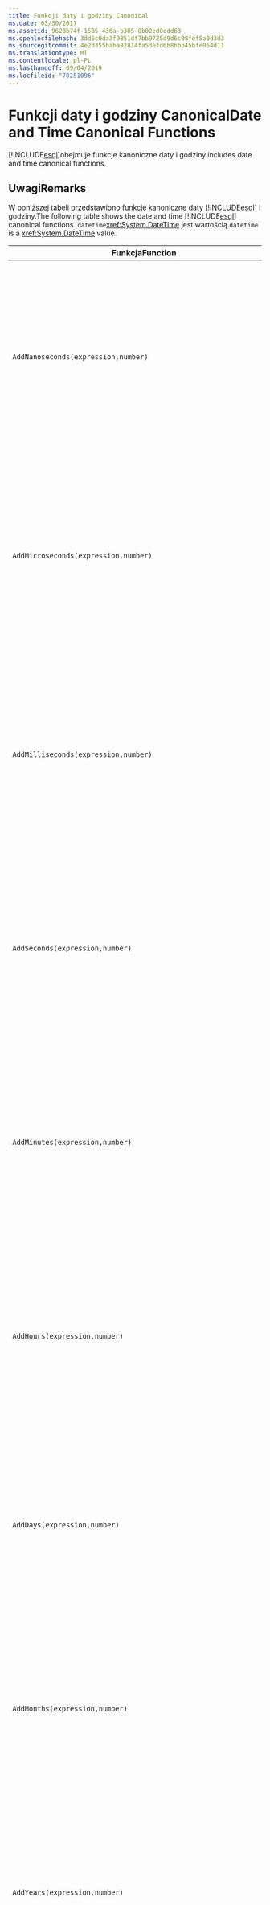 ```yaml
---
title: Funkcji daty i godziny Canonical
ms.date: 03/30/2017
ms.assetid: 9628b74f-1585-436a-b385-8b02ed0cdd63
ms.openlocfilehash: 3dd6c0da3f9851df7bb9725d9d6c08fef5a0d3d3
ms.sourcegitcommit: 4e2d355baba82814fa53efd6b8bbb45bfe054d11
ms.translationtype: MT
ms.contentlocale: pl-PL
ms.lasthandoff: 09/04/2019
ms.locfileid: "70251096"
---
```

# <a name="date-and-time-canonical-functions"></a><span data-ttu-id="53960-102">Funkcji daty i godziny Canonical</span><span class="sxs-lookup"><span data-stu-id="53960-102">Date and Time Canonical Functions</span></span>
[!INCLUDE[esql](../../../../../../includes/esql-md.md)]<span data-ttu-id="53960-103">obejmuje funkcje kanoniczne daty i godziny.</span><span class="sxs-lookup"><span data-stu-id="53960-103">includes date and time canonical functions.</span></span>  
  
## <a name="remarks"></a><span data-ttu-id="53960-104">Uwagi</span><span class="sxs-lookup"><span data-stu-id="53960-104">Remarks</span></span>  
 <span data-ttu-id="53960-105">W poniższej tabeli przedstawiono funkcje kanoniczne daty [!INCLUDE[esql](../../../../../../includes/esql-md.md)] i godziny.</span><span class="sxs-lookup"><span data-stu-id="53960-105">The following table shows the date and time [!INCLUDE[esql](../../../../../../includes/esql-md.md)] canonical functions.</span></span> <span data-ttu-id="53960-106">`datetime`<xref:System.DateTime> jest wartością.</span><span class="sxs-lookup"><span data-stu-id="53960-106">`datetime` is a <xref:System.DateTime> value.</span></span>  
  
|<span data-ttu-id="53960-107">Funkcja</span><span class="sxs-lookup"><span data-stu-id="53960-107">Function</span></span>|<span data-ttu-id="53960-108">Opis</span><span class="sxs-lookup"><span data-stu-id="53960-108">Description</span></span>|  
|--------------|-----------------|  
|`AddNanoseconds(expression,number)`|<span data-ttu-id="53960-109">Dodaje określoną `number` liczbę nanosekund `expression`do.</span><span class="sxs-lookup"><span data-stu-id="53960-109">Adds the specified `number` of nanoseconds to the `expression`.</span></span><br /><br /> <span data-ttu-id="53960-110">**Argumenty**</span><span class="sxs-lookup"><span data-stu-id="53960-110">**Arguments**</span></span><br /><br /> <span data-ttu-id="53960-111">`expression`: `DateTime`, `DateTimeOffset`, lub `Time`.</span><span class="sxs-lookup"><span data-stu-id="53960-111">`expression`: `DateTime`, `DateTimeOffset`, or `Time`.</span></span><br /><br /> <span data-ttu-id="53960-112">`number`: `Int32`.</span><span class="sxs-lookup"><span data-stu-id="53960-112">`number`: `Int32`.</span></span><br /><br /> <span data-ttu-id="53960-113">**Wartość zwracana**</span><span class="sxs-lookup"><span data-stu-id="53960-113">**Return Value**</span></span><br /><br /> <span data-ttu-id="53960-114">Typ `expression`.</span><span class="sxs-lookup"><span data-stu-id="53960-114">The type of `expression`.</span></span>|  
|`AddMicroseconds(expression,number)`|<span data-ttu-id="53960-115">Dodaje określone `number` mikrosekundy `expression`do.</span><span class="sxs-lookup"><span data-stu-id="53960-115">Adds the specified `number` of microseconds to the `expression`.</span></span><br /><br /> <span data-ttu-id="53960-116">**Argumenty**</span><span class="sxs-lookup"><span data-stu-id="53960-116">**Arguments**</span></span><br /><br /> <span data-ttu-id="53960-117">`expression`: `DateTime`, `DateTimeOffset`, lub `Time`.</span><span class="sxs-lookup"><span data-stu-id="53960-117">`expression`: `DateTime`, `DateTimeOffset`, or `Time`.</span></span><br /><br /> <span data-ttu-id="53960-118">`number`: `Int32`.</span><span class="sxs-lookup"><span data-stu-id="53960-118">`number`: `Int32`.</span></span><br /><br /> <span data-ttu-id="53960-119">**Wartość zwracana**</span><span class="sxs-lookup"><span data-stu-id="53960-119">**Return Value**</span></span><br /><br /> <span data-ttu-id="53960-120">Typ `expression`.</span><span class="sxs-lookup"><span data-stu-id="53960-120">The type of `expression`.</span></span>|  
|`AddMilliseconds(expression,number)`|<span data-ttu-id="53960-121">Dodaje określoną `number` liczbę milisekund `expression`do.</span><span class="sxs-lookup"><span data-stu-id="53960-121">Adds the specified `number` of milliseconds to the `expression`.</span></span><br /><br /> <span data-ttu-id="53960-122">**Argumenty**</span><span class="sxs-lookup"><span data-stu-id="53960-122">**Arguments**</span></span><br /><br /> <span data-ttu-id="53960-123">`expression`: `DateTime`, `DateTimeOffset`, lub `Time`.</span><span class="sxs-lookup"><span data-stu-id="53960-123">`expression`: `DateTime`, `DateTimeOffset`, or `Time`.</span></span><br /><br /> <span data-ttu-id="53960-124">`number`: `Int32`.</span><span class="sxs-lookup"><span data-stu-id="53960-124">`number`: `Int32`.</span></span><br /><br /> <span data-ttu-id="53960-125">**Wartość zwracana**</span><span class="sxs-lookup"><span data-stu-id="53960-125">**Return Value**</span></span><br /><br /> <span data-ttu-id="53960-126">Typ `expression`.</span><span class="sxs-lookup"><span data-stu-id="53960-126">The type of `expression`.</span></span>|  
|`AddSeconds(expression,number)`|<span data-ttu-id="53960-127">Dodaje określoną `number` liczbę sekund `expression`do.</span><span class="sxs-lookup"><span data-stu-id="53960-127">Adds the specified `number` of seconds to the `expression`.</span></span><br /><br /> <span data-ttu-id="53960-128">**Argumenty**</span><span class="sxs-lookup"><span data-stu-id="53960-128">**Arguments**</span></span><br /><br /> <span data-ttu-id="53960-129">`expression`: `DateTime`, `DateTimeOffset`, lub `Time`.</span><span class="sxs-lookup"><span data-stu-id="53960-129">`expression`: `DateTime`, `DateTimeOffset`, or `Time`.</span></span><br /><br /> <span data-ttu-id="53960-130">`number`: `Int32`.</span><span class="sxs-lookup"><span data-stu-id="53960-130">`number`: `Int32`.</span></span><br /><br /> <span data-ttu-id="53960-131">**Wartość zwracana**</span><span class="sxs-lookup"><span data-stu-id="53960-131">**Return Value**</span></span><br /><br /> <span data-ttu-id="53960-132">Typ `expression`.</span><span class="sxs-lookup"><span data-stu-id="53960-132">The type of `expression`.</span></span>|  
|`AddMinutes(expression,number)`|<span data-ttu-id="53960-133">Dodaje określoną `number` liczbę minut `expression`do.</span><span class="sxs-lookup"><span data-stu-id="53960-133">Adds the specified `number` of minutes to the `expression`.</span></span><br /><br /> <span data-ttu-id="53960-134">**Argumenty**</span><span class="sxs-lookup"><span data-stu-id="53960-134">**Arguments**</span></span><br /><br /> <span data-ttu-id="53960-135">`expression`: `DateTime`, `DateTimeOffset`, lub `Time`.</span><span class="sxs-lookup"><span data-stu-id="53960-135">`expression`: `DateTime`, `DateTimeOffset`, or `Time`.</span></span><br /><br /> <span data-ttu-id="53960-136">`number`: `Int32`.</span><span class="sxs-lookup"><span data-stu-id="53960-136">`number`: `Int32`.</span></span><br /><br /> <span data-ttu-id="53960-137">**Wartość zwracana**</span><span class="sxs-lookup"><span data-stu-id="53960-137">**Return Value**</span></span><br /><br /> <span data-ttu-id="53960-138">Typ `expression`.</span><span class="sxs-lookup"><span data-stu-id="53960-138">The type of `expression`.</span></span>|  
|`AddHours(expression,number)`|<span data-ttu-id="53960-139">Dodaje określoną `number` liczbę godzin `expression`do.</span><span class="sxs-lookup"><span data-stu-id="53960-139">Adds the specified `number` of hours to the `expression`.</span></span><br /><br /> <span data-ttu-id="53960-140">**Argumenty**</span><span class="sxs-lookup"><span data-stu-id="53960-140">**Arguments**</span></span><br /><br /> <span data-ttu-id="53960-141">`expression`: `DateTime`, `DateTimeOffset`, lub `Time`.</span><span class="sxs-lookup"><span data-stu-id="53960-141">`expression`: `DateTime`, `DateTimeOffset`, or `Time`.</span></span><br /><br /> <span data-ttu-id="53960-142">`number`: `Int32`.</span><span class="sxs-lookup"><span data-stu-id="53960-142">`number`: `Int32`.</span></span><br /><br /> <span data-ttu-id="53960-143">**Wartość zwracana**</span><span class="sxs-lookup"><span data-stu-id="53960-143">**Return Value**</span></span><br /><br /> <span data-ttu-id="53960-144">Typ `expression`.</span><span class="sxs-lookup"><span data-stu-id="53960-144">The type of `expression`.</span></span>|  
|`AddDays(expression,number)`|<span data-ttu-id="53960-145">Dodaje określoną `number` liczbę dni `expression`do.</span><span class="sxs-lookup"><span data-stu-id="53960-145">Adds the specified `number` of days to the `expression`.</span></span><br /><br /> <span data-ttu-id="53960-146">**Argumenty**</span><span class="sxs-lookup"><span data-stu-id="53960-146">**Arguments**</span></span><br /><br /> <span data-ttu-id="53960-147">`expression`: `DateTime` lub `DateTimeOffset`.</span><span class="sxs-lookup"><span data-stu-id="53960-147">`expression`: `DateTime` or `DateTimeOffset`.</span></span><br /><br /> <span data-ttu-id="53960-148">`number`: `Int32`.</span><span class="sxs-lookup"><span data-stu-id="53960-148">`number`: `Int32`.</span></span><br /><br /> <span data-ttu-id="53960-149">**Wartość zwracana**</span><span class="sxs-lookup"><span data-stu-id="53960-149">**Return Value**</span></span><br /><br /> <span data-ttu-id="53960-150">Typ `expression`.</span><span class="sxs-lookup"><span data-stu-id="53960-150">The type of `expression`.</span></span>|  
|`AddMonths(expression,number)`|<span data-ttu-id="53960-151">Dodaje określoną `number` liczbę miesięcy `expression`do.</span><span class="sxs-lookup"><span data-stu-id="53960-151">Adds the specified `number` of months to the `expression`.</span></span><br /><br /> <span data-ttu-id="53960-152">**Argumenty**</span><span class="sxs-lookup"><span data-stu-id="53960-152">**Arguments**</span></span><br /><br /> <span data-ttu-id="53960-153">`expression`: `DateTime` lub `DateTimeOffset`.</span><span class="sxs-lookup"><span data-stu-id="53960-153">`expression`: `DateTime` or `DateTimeOffset`.</span></span><br /><br /> <span data-ttu-id="53960-154">`number`: `Int32`.</span><span class="sxs-lookup"><span data-stu-id="53960-154">`number`: `Int32`.</span></span><br /><br /> <span data-ttu-id="53960-155">**Wartość zwracana**</span><span class="sxs-lookup"><span data-stu-id="53960-155">**Return Value**</span></span><br /><br /> <span data-ttu-id="53960-156">Typ `expression`.</span><span class="sxs-lookup"><span data-stu-id="53960-156">The type of `expression`.</span></span>|  
|`AddYears(expression,number)`|<span data-ttu-id="53960-157">Dodaje określone `number` lata `expression`do.</span><span class="sxs-lookup"><span data-stu-id="53960-157">Adds the specified `number` of years to the `expression`.</span></span><br /><br /> <span data-ttu-id="53960-158">**Argumenty**</span><span class="sxs-lookup"><span data-stu-id="53960-158">**Arguments**</span></span><br /><br /> <span data-ttu-id="53960-159">`expression`: `DateTime` lub `DateTimeOffset`.</span><span class="sxs-lookup"><span data-stu-id="53960-159">`expression`: `DateTime` or `DateTimeOffset`.</span></span><br /><br /> <span data-ttu-id="53960-160">`number`: `Int32`.</span><span class="sxs-lookup"><span data-stu-id="53960-160">`number`: `Int32`.</span></span><br /><br /> <span data-ttu-id="53960-161">**Wartość zwracana**</span><span class="sxs-lookup"><span data-stu-id="53960-161">**Return Value**</span></span><br /><br /> <span data-ttu-id="53960-162">Typ `expression`.</span><span class="sxs-lookup"><span data-stu-id="53960-162">The type of `expression`.</span></span>|  
|`CreateDateTime(year,month,day,hour,minute,second)`|<span data-ttu-id="53960-163">Zwraca nową `DateTime` wartość jako bieżącą datę i godzinę serwera w strefie czasowej serwera.</span><span class="sxs-lookup"><span data-stu-id="53960-163">Returns a new `DateTime` value as the current date and time of the server in the server's time zone.</span></span><br /><br /> <span data-ttu-id="53960-164">**Argumenty**</span><span class="sxs-lookup"><span data-stu-id="53960-164">**Arguments**</span></span><br /><br /> <span data-ttu-id="53960-165">`year`, `month` ,`day`, ,`minute`: i`Int16` . `hour` `Int32`</span><span class="sxs-lookup"><span data-stu-id="53960-165">`year`, `month`, `day`, `hour`, `minute`: `Int16` and `Int32`.</span></span><br /><br /> <span data-ttu-id="53960-166">`second`: `Double`.</span><span class="sxs-lookup"><span data-stu-id="53960-166">`second`: `Double`.</span></span><br /><br /> <span data-ttu-id="53960-167">**Wartość zwracana**</span><span class="sxs-lookup"><span data-stu-id="53960-167">**Return Value**</span></span><br /><br /> <span data-ttu-id="53960-168">A `DateTime`.</span><span class="sxs-lookup"><span data-stu-id="53960-168">A `DateTime`.</span></span>|  
|`CreateDateTimeOffset(year,month,day,hour,minute,second,tzoffset)`|<span data-ttu-id="53960-169">Zwraca nową `DateTimeOffset` wartość jako bieżącą datę i godzinę serwera względem uniwersalnego czasu koordynowanego (UTC).</span><span class="sxs-lookup"><span data-stu-id="53960-169">Returns a new `DateTimeOffset` value as the current date and time of the server relative to the Coordinated Universal Time (UTC).</span></span><br /><br /> <span data-ttu-id="53960-170">**Argumenty**</span><span class="sxs-lookup"><span data-stu-id="53960-170">**Arguments**</span></span><br /><br /> <span data-ttu-id="53960-171">`year`, `month`, `day`, `hour`, `minute`, `tzoffset`: `Int32`.</span><span class="sxs-lookup"><span data-stu-id="53960-171">`year`, `month`, `day`, `hour`, `minute`, `tzoffset`: `Int32`.</span></span><br /><br /> <span data-ttu-id="53960-172">`second`: `Double`.</span><span class="sxs-lookup"><span data-stu-id="53960-172">`second`: `Double`.</span></span><br /><br /> <span data-ttu-id="53960-173">**Wartość zwracana**</span><span class="sxs-lookup"><span data-stu-id="53960-173">**Return Value**</span></span><br /><br /> <span data-ttu-id="53960-174">A `DateTimeOffset`.</span><span class="sxs-lookup"><span data-stu-id="53960-174">A `DateTimeOffset`.</span></span>|  
|`CreateTime(hour,minute,second)`|<span data-ttu-id="53960-175">Zwraca nową `Time` wartość jako bieżącą godzinę.</span><span class="sxs-lookup"><span data-stu-id="53960-175">Returns a new `Time` value as the current time.</span></span><br /><br /> <span data-ttu-id="53960-176">**Argumenty**</span><span class="sxs-lookup"><span data-stu-id="53960-176">**Arguments**</span></span><br /><br /> <span data-ttu-id="53960-177">`hour`i `minute`: `Int32`.</span><span class="sxs-lookup"><span data-stu-id="53960-177">`hour` and `minute`: `Int32`.</span></span><br /><br /> <span data-ttu-id="53960-178">`second`: `Double`.</span><span class="sxs-lookup"><span data-stu-id="53960-178">`second`: `Double`.</span></span><br /><br /> <span data-ttu-id="53960-179">**Wartość zwracana**</span><span class="sxs-lookup"><span data-stu-id="53960-179">**Return Value**</span></span><br /><br /> <span data-ttu-id="53960-180">A `Time`.</span><span class="sxs-lookup"><span data-stu-id="53960-180">A `Time`.</span></span>|  
|`CurrentDateTime()`|<span data-ttu-id="53960-181">`DateTime` Zwraca wartość jako bieżącą datę i godzinę serwera w strefie czasowej serwera.</span><span class="sxs-lookup"><span data-stu-id="53960-181">Returns a `DateTime` value as the current date and time of the server in the server's time zone.</span></span><br /><br /> <span data-ttu-id="53960-182">**Wartość zwracana**</span><span class="sxs-lookup"><span data-stu-id="53960-182">**Return Value**</span></span><br /><br /> <span data-ttu-id="53960-183">A `DateTime`.</span><span class="sxs-lookup"><span data-stu-id="53960-183">A `DateTime`.</span></span>|  
|`CurrentDateTimeOffset()`|<span data-ttu-id="53960-184">Zwraca bieżącą datę, godzinę i przesunięcie jako `DateTimeOffset`.</span><span class="sxs-lookup"><span data-stu-id="53960-184">Returns the current date, time and offset as a `DateTimeOffset`.</span></span><br /><br /> <span data-ttu-id="53960-185">**Wartość zwracana**</span><span class="sxs-lookup"><span data-stu-id="53960-185">**Return Value**</span></span><br /><br /> <span data-ttu-id="53960-186">A `DateTimeOffset`.</span><span class="sxs-lookup"><span data-stu-id="53960-186">A `DateTimeOffset`.</span></span>|  
|`CurrentUtcDateTime()`|<span data-ttu-id="53960-187"><xref:System.DateTime> Zwraca wartość jako bieżącą datę i godzinę serwera w strefie czasowej UTS.</span><span class="sxs-lookup"><span data-stu-id="53960-187">Returns a <xref:System.DateTime> value as the current date and time of the server in the UTS time zone.</span></span><br /><br /> <span data-ttu-id="53960-188">**Wartość zwracana**</span><span class="sxs-lookup"><span data-stu-id="53960-188">**Return Value**</span></span><br /><br /> <span data-ttu-id="53960-189">A `DateTime`.</span><span class="sxs-lookup"><span data-stu-id="53960-189">A `DateTime`.</span></span>|  
|`Day(expression)`|<span data-ttu-id="53960-190">Zwraca część dnia z `expression` `Int32` zakresu od 1 do 31.</span><span class="sxs-lookup"><span data-stu-id="53960-190">Returns the day portion of `expression` as an `Int32` between 1 and 31.</span></span><br /><br /> <span data-ttu-id="53960-191">**Argumenty**</span><span class="sxs-lookup"><span data-stu-id="53960-191">**Arguments**</span></span><br /><br /> <span data-ttu-id="53960-192">A `DateTime` i `DateTimeOffset`.</span><span class="sxs-lookup"><span data-stu-id="53960-192">A `DateTime` and `DateTimeOffset`.</span></span><br /><br /> <span data-ttu-id="53960-193">**Wartość zwracana**</span><span class="sxs-lookup"><span data-stu-id="53960-193">**Return Value**</span></span><br /><br /> <span data-ttu-id="53960-194">A `Int32`.</span><span class="sxs-lookup"><span data-stu-id="53960-194">An `Int32`.</span></span><br /><br /> <span data-ttu-id="53960-195">**Przykład**</span><span class="sxs-lookup"><span data-stu-id="53960-195">**Example**</span></span><br /><br /> `-- The following example returns 12.`<br /><br /> `Day(cast('03/12/1998' as DateTime))`|  
|`DayOfYear(expression)`|<span data-ttu-id="53960-196">Zwraca część dnia z `expression` `Int32` przedziału od 1 do 366, gdzie 366 jest zwracany przez ostatni dzień roku przestępnego.</span><span class="sxs-lookup"><span data-stu-id="53960-196">Returns the day portion of `expression` as an `Int32` between 1 and 366, where 366 is returned for the last day of a leap year.</span></span><br /><br /> <span data-ttu-id="53960-197">**Argumenty**</span><span class="sxs-lookup"><span data-stu-id="53960-197">**Arguments**</span></span><br /><br /> <span data-ttu-id="53960-198">A `DateTime` lub `DateTimeOffset`.</span><span class="sxs-lookup"><span data-stu-id="53960-198">A `DateTime` or `DateTimeOffset`.</span></span><br /><br /> <span data-ttu-id="53960-199">**Wartość zwracana**</span><span class="sxs-lookup"><span data-stu-id="53960-199">**Return Value**</span></span><br /><br /> <span data-ttu-id="53960-200">A `Int32`.</span><span class="sxs-lookup"><span data-stu-id="53960-200">An `Int32`.</span></span>|  
|`DiffNanoseconds(startExpression,endExpression)`|<span data-ttu-id="53960-201">Zwraca różnicę w nanosekundach, między `startExpression` i. `endExpression`</span><span class="sxs-lookup"><span data-stu-id="53960-201">Returns the difference, in nanoseconds, between `startExpression` and `endExpression`.</span></span><br /><br /> <span data-ttu-id="53960-202">**Argumenty**</span><span class="sxs-lookup"><span data-stu-id="53960-202">**Arguments**</span></span><br /><br /> <span data-ttu-id="53960-203">`startExpression`, `endExpression`: `DateTime`, lub`DateTimeOffset`. `Time`</span><span class="sxs-lookup"><span data-stu-id="53960-203">`startExpression`, `endExpression`: `DateTime`, `DateTimeOffset`, or `Time`.</span></span> <span data-ttu-id="53960-204">**Uwaga:** `startExpression` i`endExpression` musi być tego samego typu.</span><span class="sxs-lookup"><span data-stu-id="53960-204">**Note:**  `startExpression` and `endExpression` must be of the same type.</span></span> <br /><br /> <span data-ttu-id="53960-205">**Wartość zwracana**</span><span class="sxs-lookup"><span data-stu-id="53960-205">**Return Value**</span></span><br /><br /> <span data-ttu-id="53960-206">A `Int32`.</span><span class="sxs-lookup"><span data-stu-id="53960-206">An `Int32`.</span></span>|  
|`DiffMilliseconds(startExpression,endExpression)`|<span data-ttu-id="53960-207">Zwraca różnicę (w milisekundach) między `startExpression` i `endExpression`.</span><span class="sxs-lookup"><span data-stu-id="53960-207">Returns the difference, in milliseconds, between `startExpression` and `endExpression`.</span></span><br /><br /> <span data-ttu-id="53960-208">**Argumenty**</span><span class="sxs-lookup"><span data-stu-id="53960-208">**Arguments**</span></span><br /><br /> <span data-ttu-id="53960-209">`startExpression`, `endExpression`: `DateTime`, lub`DateTimeOffset`. `Time`</span><span class="sxs-lookup"><span data-stu-id="53960-209">`startExpression`, `endExpression`: `DateTime`, `DateTimeOffset`, or `Time`.</span></span> <span data-ttu-id="53960-210">**Uwaga:** `startExpression` i`endExpression` musi być tego samego typu.</span><span class="sxs-lookup"><span data-stu-id="53960-210">**Note:**  `startExpression` and `endExpression` must be of the same type.</span></span> <br /><br /> <span data-ttu-id="53960-211">**Wartość zwracana**</span><span class="sxs-lookup"><span data-stu-id="53960-211">**Return Value**</span></span><br /><br /> <span data-ttu-id="53960-212">A `Int32`.</span><span class="sxs-lookup"><span data-stu-id="53960-212">An `Int32`.</span></span>|  
|`DiffMicroseconds(startExpression,endExpression)`|<span data-ttu-id="53960-213">Zwraca różnicę, w mikrosekundach, między `startExpression` i. `endExpression`</span><span class="sxs-lookup"><span data-stu-id="53960-213">Returns the difference, in microseconds, between `startExpression` and `endExpression`.</span></span><br /><br /> <span data-ttu-id="53960-214">**Argumenty**</span><span class="sxs-lookup"><span data-stu-id="53960-214">**Arguments**</span></span><br /><br /> <span data-ttu-id="53960-215">`startExpression`, `endExpression`: `DateTime`, lub`DateTimeOffset`. `Time`</span><span class="sxs-lookup"><span data-stu-id="53960-215">`startExpression`, `endExpression`: `DateTime`, `DateTimeOffset`, or `Time`.</span></span> <span data-ttu-id="53960-216">**Uwaga:** `startExpression` i`endExpression` musi być tego samego typu.</span><span class="sxs-lookup"><span data-stu-id="53960-216">**Note:**  `startExpression` and `endExpression` must be of the same type.</span></span> <br /><br /> <span data-ttu-id="53960-217">**Wartość zwracana**</span><span class="sxs-lookup"><span data-stu-id="53960-217">**Return Value**</span></span><br /><br /> <span data-ttu-id="53960-218">A `Int32`.</span><span class="sxs-lookup"><span data-stu-id="53960-218">An `Int32`.</span></span>|  
|`DiffSeconds(startExpression,endExpression)`|<span data-ttu-id="53960-219">Zwraca różnicę (w sekundach) między `startExpression` i. `endExpression`</span><span class="sxs-lookup"><span data-stu-id="53960-219">Returns the difference, in seconds, between `startExpression` and `endExpression`.</span></span><br /><br /> <span data-ttu-id="53960-220">**Argumenty**</span><span class="sxs-lookup"><span data-stu-id="53960-220">**Arguments**</span></span><br /><br /> <span data-ttu-id="53960-221">`startExpression`, `endExpression`: `DateTime`, lub`DateTimeOffset`. `Time`</span><span class="sxs-lookup"><span data-stu-id="53960-221">`startExpression`, `endExpression`: `DateTime`, `DateTimeOffset`, or `Time`.</span></span> <span data-ttu-id="53960-222">**Uwaga:** `startExpression` i`endExpression` musi być tego samego typu.</span><span class="sxs-lookup"><span data-stu-id="53960-222">**Note:**  `startExpression` and `endExpression` must be of the same type.</span></span> <br /><br /> <span data-ttu-id="53960-223">**Wartość zwracana**</span><span class="sxs-lookup"><span data-stu-id="53960-223">**Return Value**</span></span><br /><br /> <span data-ttu-id="53960-224">A `Int32`.</span><span class="sxs-lookup"><span data-stu-id="53960-224">An `Int32`.</span></span>|  
|`DiffMinutes(startExpression,endExpression)`|<span data-ttu-id="53960-225">Zwraca różnicę (w minutach) między `startExpression` i. `endExpression`</span><span class="sxs-lookup"><span data-stu-id="53960-225">Returns the difference, in minutes, between `startExpression` and `endExpression`.</span></span><br /><br /> <span data-ttu-id="53960-226">**Argumenty**</span><span class="sxs-lookup"><span data-stu-id="53960-226">**Arguments**</span></span><br /><br /> <span data-ttu-id="53960-227">`startExpression`, `endExpression`: `DateTime`, lub`DateTimeOffset`. `Time`</span><span class="sxs-lookup"><span data-stu-id="53960-227">`startExpression`, `endExpression`: `DateTime`, `DateTimeOffset`, or `Time`.</span></span> <span data-ttu-id="53960-228">**Uwaga:** `startExpression` i`endExpression` musi być tego samego typu.</span><span class="sxs-lookup"><span data-stu-id="53960-228">**Note:**  `startExpression` and `endExpression` must be of the same type.</span></span> <br /><br /> <span data-ttu-id="53960-229">**Wartość zwracana**</span><span class="sxs-lookup"><span data-stu-id="53960-229">**Return Value**</span></span><br /><br /> <span data-ttu-id="53960-230">A `Int32`.</span><span class="sxs-lookup"><span data-stu-id="53960-230">An `Int32`.</span></span>|  
|`DiffHours(startExpression,endExpression)`|<span data-ttu-id="53960-231">Zwraca różnicę (w godzinach) między `startExpression` i. `endExpression`</span><span class="sxs-lookup"><span data-stu-id="53960-231">Returns the difference, in hours, between `startExpression` and `endExpression`.</span></span><br /><br /> <span data-ttu-id="53960-232">**Argumenty**</span><span class="sxs-lookup"><span data-stu-id="53960-232">**Arguments**</span></span><br /><br /> <span data-ttu-id="53960-233">`startExpression`, `endExpression`: `DateTime`, lub`DateTimeOffset`. `Time`</span><span class="sxs-lookup"><span data-stu-id="53960-233">`startExpression`, `endExpression`: `DateTime`, `DateTimeOffset`, or `Time`.</span></span> <span data-ttu-id="53960-234">**Uwaga:** `startExpression` i`endExpression` musi być tego samego typu.</span><span class="sxs-lookup"><span data-stu-id="53960-234">**Note:**  `startExpression` and `endExpression` must be of the same type.</span></span> <br /><br /> <span data-ttu-id="53960-235">**Wartość zwracana**</span><span class="sxs-lookup"><span data-stu-id="53960-235">**Return Value**</span></span><br /><br /> <span data-ttu-id="53960-236">A `Int32`.</span><span class="sxs-lookup"><span data-stu-id="53960-236">An `Int32`.</span></span>|  
|`DiffDays(startExpression,endExpression)`|<span data-ttu-id="53960-237">Zwraca różnicę (w dniach) między `startExpression` i. `endExpression`</span><span class="sxs-lookup"><span data-stu-id="53960-237">Returns the difference, in days, between `startExpression` and `endExpression`.</span></span><br /><br /> <span data-ttu-id="53960-238">**Argumenty**</span><span class="sxs-lookup"><span data-stu-id="53960-238">**Arguments**</span></span><br /><br /> <span data-ttu-id="53960-239">`startExpression`, `endExpression`: `DateTime` lub .`DateTimeOffset`</span><span class="sxs-lookup"><span data-stu-id="53960-239">`startExpression`, `endExpression`: `DateTime` or `DateTimeOffset`.</span></span> <span data-ttu-id="53960-240">**Uwaga:** `startExpression` i`endExpression` musi być tego samego typu.</span><span class="sxs-lookup"><span data-stu-id="53960-240">**Note:**  `startExpression` and `endExpression` must be of the same type.</span></span> <br /><br /> <span data-ttu-id="53960-241">**Wartość zwracana**</span><span class="sxs-lookup"><span data-stu-id="53960-241">**Return Value**</span></span><br /><br /> <span data-ttu-id="53960-242">A `Int32`.</span><span class="sxs-lookup"><span data-stu-id="53960-242">An `Int32`.</span></span>|  
|`DiffMonths(startExpression,endExpression)`|<span data-ttu-id="53960-243">Zwraca różnicę w miesiącach, między `startExpression` i. `endExpression`</span><span class="sxs-lookup"><span data-stu-id="53960-243">Returns the difference, in months, between `startExpression` and `endExpression`.</span></span><br /><br /> <span data-ttu-id="53960-244">**Argumenty**</span><span class="sxs-lookup"><span data-stu-id="53960-244">**Arguments**</span></span><br /><br /> <span data-ttu-id="53960-245">`startExpression`, `endExpression`: `DateTime` lub .`DateTimeOffset`</span><span class="sxs-lookup"><span data-stu-id="53960-245">`startExpression`, `endExpression`: `DateTime` or `DateTimeOffset`.</span></span> <span data-ttu-id="53960-246">**Uwaga:** `startExpression` i`endExpression` musi być tego samego typu.</span><span class="sxs-lookup"><span data-stu-id="53960-246">**Note:**  `startExpression` and `endExpression` must be of the same type.</span></span> <br /><br /> <span data-ttu-id="53960-247">**Wartość zwracana**</span><span class="sxs-lookup"><span data-stu-id="53960-247">**Return Value**</span></span><br /><br /> <span data-ttu-id="53960-248">A `Int32`.</span><span class="sxs-lookup"><span data-stu-id="53960-248">An `Int32`.</span></span>|  
|`DiffYears(startExpression,endExpression)`|<span data-ttu-id="53960-249">Zwraca różnicę (w latach) między `startExpression` i. `endExpression`</span><span class="sxs-lookup"><span data-stu-id="53960-249">Returns the difference, in years, between `startExpression` and `endExpression`.</span></span><br /><br /> <span data-ttu-id="53960-250">**Argumenty**</span><span class="sxs-lookup"><span data-stu-id="53960-250">**Arguments**</span></span><br /><br /> <span data-ttu-id="53960-251">`startExpression`, `endExpression`: `DateTime` lub .`DateTimeOffset`</span><span class="sxs-lookup"><span data-stu-id="53960-251">`startExpression`, `endExpression`: `DateTime` or `DateTimeOffset`.</span></span> <span data-ttu-id="53960-252">**Uwaga:** `startExpression` i`endExpression` musi być tego samego typu.</span><span class="sxs-lookup"><span data-stu-id="53960-252">**Note:**  `startExpression` and `endExpression` must be of the same type.</span></span> <br /><br /> <span data-ttu-id="53960-253">**Wartość zwracana**</span><span class="sxs-lookup"><span data-stu-id="53960-253">**Return Value**</span></span><br /><br /> <span data-ttu-id="53960-254">A `Int32`.</span><span class="sxs-lookup"><span data-stu-id="53960-254">An `Int32`.</span></span>|  
|`GetTotalOffsetMinutes(datetimeoffset)`|<span data-ttu-id="53960-255">Zwraca liczbę minut, przez jaką `datetimeoffset` jest przesunięty od GMT.</span><span class="sxs-lookup"><span data-stu-id="53960-255">Returns the number of minutes that the `datetimeoffset` is offset from GMT.</span></span> <span data-ttu-id="53960-256">Zwykle jest to między + 780 i – 780 (+ lub-13 godzin).</span><span class="sxs-lookup"><span data-stu-id="53960-256">This is generally between +780 and -780 (+ or - 13 hrs).</span></span> <span data-ttu-id="53960-257">**Uwaga:**  Ta funkcja jest obsługiwana tylko w SQL Server 2008.</span><span class="sxs-lookup"><span data-stu-id="53960-257">**Note:**  This function is supported in SQL Server 2008 only.</span></span> <br /><br /> <span data-ttu-id="53960-258">**Argumenty**</span><span class="sxs-lookup"><span data-stu-id="53960-258">**Arguments**</span></span><br /><br /> <span data-ttu-id="53960-259">A `DateTimeOffset`.</span><span class="sxs-lookup"><span data-stu-id="53960-259">A `DateTimeOffset`.</span></span><br /><br /> <span data-ttu-id="53960-260">**Wartość zwracana**</span><span class="sxs-lookup"><span data-stu-id="53960-260">**Return Value**</span></span><br /><br /> <span data-ttu-id="53960-261">A `Int32`.</span><span class="sxs-lookup"><span data-stu-id="53960-261">An `Int32`.</span></span>|  
|`Hour(expression)`|<span data-ttu-id="53960-262">Zwraca część godziny z `expression` `Int32` przedziału od 0 do 23.</span><span class="sxs-lookup"><span data-stu-id="53960-262">Returns the hour portion of `expression` as an `Int32` between 0 and 23.</span></span><br /><br /> <span data-ttu-id="53960-263">**Argumenty**</span><span class="sxs-lookup"><span data-stu-id="53960-263">**Arguments**</span></span><br /><br /> <span data-ttu-id="53960-264">A `DateTime, Time` i `DateTimeOffset`.</span><span class="sxs-lookup"><span data-stu-id="53960-264">A `DateTime, Time` and `DateTimeOffset`.</span></span><br /><br /> <span data-ttu-id="53960-265">**Przykład**</span><span class="sxs-lookup"><span data-stu-id="53960-265">**Example**</span></span><br /><br /> `-- The following example returns 22.`<br /><br /> `Hour(cast('22:35:5' as DateTime))`|  
|`Millisecond(expression)`|<span data-ttu-id="53960-266">Zwraca część milisekundową z `expression` `Int32` przedziału od 0 do 999.</span><span class="sxs-lookup"><span data-stu-id="53960-266">Returns the milliseconds portion of `expression` as an `Int32` between 0 and 999.</span></span><br /><br /> <span data-ttu-id="53960-267">**Argumenty**</span><span class="sxs-lookup"><span data-stu-id="53960-267">**Arguments**</span></span><br /><br /> <span data-ttu-id="53960-268">A `DateTime, Time` i `DateTimeOffset`.</span><span class="sxs-lookup"><span data-stu-id="53960-268">A `DateTime, Time` and `DateTimeOffset`.</span></span><br /><br /> <span data-ttu-id="53960-269">**Wartość zwracana**</span><span class="sxs-lookup"><span data-stu-id="53960-269">**Return Value**</span></span><br /><br /> <span data-ttu-id="53960-270">A `Int32`.</span><span class="sxs-lookup"><span data-stu-id="53960-270">An `Int32`.</span></span>|  
|`Minute(expression)`|<span data-ttu-id="53960-271">Zwraca część minuty z `expression` `Int32` przedziału od 0 do 59.</span><span class="sxs-lookup"><span data-stu-id="53960-271">Returns the minute portion of `expression` as an `Int32` between 0 and 59.</span></span><br /><br /> <span data-ttu-id="53960-272">**Argumenty**</span><span class="sxs-lookup"><span data-stu-id="53960-272">**Arguments**</span></span><br /><br /> <span data-ttu-id="53960-273">A `DateTime, Time` lub `DateTimeOffset`.</span><span class="sxs-lookup"><span data-stu-id="53960-273">A `DateTime, Time` or `DateTimeOffset`.</span></span><br /><br /> <span data-ttu-id="53960-274">**Wartość zwracana**</span><span class="sxs-lookup"><span data-stu-id="53960-274">**Return Value**</span></span><br /><br /> <span data-ttu-id="53960-275">A `Int32`.</span><span class="sxs-lookup"><span data-stu-id="53960-275">An `Int32`.</span></span><br /><br /> <span data-ttu-id="53960-276">**Przykład**</span><span class="sxs-lookup"><span data-stu-id="53960-276">**Example**</span></span><br /><br /> `-- The following example returns 35`<br /><br /> `Minute(cast('22:35:5' as DateTime))`|  
|`Month(expression)`|<span data-ttu-id="53960-277">Zwraca część miesiąca z `expression` `Int32` przedziału od 1 do 12.</span><span class="sxs-lookup"><span data-stu-id="53960-277">Returns the month portion of `expression` as an `Int32` between 1 and 12.</span></span><br /><br /> <span data-ttu-id="53960-278">**Argumenty**</span><span class="sxs-lookup"><span data-stu-id="53960-278">**Arguments**</span></span><br /><br /> <span data-ttu-id="53960-279">A `DateTime` lub `DateTimeOffset`.</span><span class="sxs-lookup"><span data-stu-id="53960-279">A `DateTime` or `DateTimeOffset`.</span></span><br /><br /> <span data-ttu-id="53960-280">**Wartość zwracana**</span><span class="sxs-lookup"><span data-stu-id="53960-280">**Return Value**</span></span><br /><br /> <span data-ttu-id="53960-281">A `Int32`.</span><span class="sxs-lookup"><span data-stu-id="53960-281">An `Int32`.</span></span><br /><br /> <span data-ttu-id="53960-282">**Przykład**</span><span class="sxs-lookup"><span data-stu-id="53960-282">**Example**</span></span><br /><br /> `-- The following example returns 3.`<br /><br /> `Month(cast('03/12/1998' as DateTime))`|  
|`Second(expression)`|<span data-ttu-id="53960-283">Zwraca część sekund z `expression` `Int32` przedziału od 0 do 59.</span><span class="sxs-lookup"><span data-stu-id="53960-283">Returns the seconds portion of `expression` as an `Int32` between 0 and 59.</span></span><br /><br /> <span data-ttu-id="53960-284">**Argumenty**</span><span class="sxs-lookup"><span data-stu-id="53960-284">**Arguments**</span></span><br /><br /> <span data-ttu-id="53960-285">A `DateTime, Time` i `DateTimeOffset`.</span><span class="sxs-lookup"><span data-stu-id="53960-285">A `DateTime, Time` and `DateTimeOffset`.</span></span><br /><br /> <span data-ttu-id="53960-286">**Wartość zwracana**</span><span class="sxs-lookup"><span data-stu-id="53960-286">**Return Value**</span></span><br /><br /> <span data-ttu-id="53960-287">A `Int32`.</span><span class="sxs-lookup"><span data-stu-id="53960-287">An `Int32`.</span></span><br /><br /> <span data-ttu-id="53960-288">**Przykład**</span><span class="sxs-lookup"><span data-stu-id="53960-288">**Example**</span></span><br /><br /> `-- The following example returns 5`<br /><br /> `Second(cast('22:35:5' as DateTime))`|  
|`TruncateTime(expression)`|<span data-ttu-id="53960-289">Zwraca wartość `expression`, która obcina wartości czasu.</span><span class="sxs-lookup"><span data-stu-id="53960-289">Returns the `expression`, with the time values truncated.</span></span><br /><br /> <span data-ttu-id="53960-290">**Argumenty**</span><span class="sxs-lookup"><span data-stu-id="53960-290">**Arguments**</span></span><br /><br /> <span data-ttu-id="53960-291">A `DateTime` lub `DateTimeOffset`.</span><span class="sxs-lookup"><span data-stu-id="53960-291">A `DateTime` or `DateTimeOffset`.</span></span><br /><br /> <span data-ttu-id="53960-292">**Wartość zwracana**</span><span class="sxs-lookup"><span data-stu-id="53960-292">**Return Value**</span></span><br /><br /> <span data-ttu-id="53960-293">Typ `expression`.</span><span class="sxs-lookup"><span data-stu-id="53960-293">The type of `expression`.</span></span>|  
|`Year(expression)`|<span data-ttu-id="53960-294">Zwraca część `expression` roku `Int32` jako.`YYYY`</span><span class="sxs-lookup"><span data-stu-id="53960-294">Returns the year portion of `expression` as an `Int32` `YYYY`.</span></span><br /><br /> <span data-ttu-id="53960-295">**Argumenty**</span><span class="sxs-lookup"><span data-stu-id="53960-295">**Arguments**</span></span><br /><br /> <span data-ttu-id="53960-296">A `DateTime` i `DateTimeOffset`.</span><span class="sxs-lookup"><span data-stu-id="53960-296">A `DateTime` and `DateTimeOffset`.</span></span><br /><br /> <span data-ttu-id="53960-297">**Wartość zwracana**</span><span class="sxs-lookup"><span data-stu-id="53960-297">**Return Value**</span></span><br /><br /> <span data-ttu-id="53960-298">A `Int32`.</span><span class="sxs-lookup"><span data-stu-id="53960-298">An `Int32`.</span></span><br /><br /> <span data-ttu-id="53960-299">**Przykład**</span><span class="sxs-lookup"><span data-stu-id="53960-299">**Example**</span></span><br /><br /> `-- The following example returns 1998.`<br /><br /> `Year(cast('03/12/1998' as DateTime))`|  
  
 <span data-ttu-id="53960-300">Te funkcje zostaną zwrócone `null` , jeśli `null` dane wejściowe.</span><span class="sxs-lookup"><span data-stu-id="53960-300">These functions will return `null` if given `null` input.</span></span>  
  
 <span data-ttu-id="53960-301">Równoważne funkcje są dostępne w dostawcy zarządzanym przez klienta programu Microsoft SQL.</span><span class="sxs-lookup"><span data-stu-id="53960-301">Equivalent functionality is available in the Microsoft SQL Client Managed Provider.</span></span> <span data-ttu-id="53960-302">Aby uzyskać więcej informacji, zobacz temat [SqlClient for Entity Framework Functions](../sqlclient-for-ef-functions.md).</span><span class="sxs-lookup"><span data-stu-id="53960-302">For more information, see [SqlClient for Entity Framework Functions](../sqlclient-for-ef-functions.md).</span></span>  
  
## <a name="see-also"></a><span data-ttu-id="53960-303">Zobacz także</span><span class="sxs-lookup"><span data-stu-id="53960-303">See also</span></span>

- [<span data-ttu-id="53960-304">Funkcje Canonical</span><span class="sxs-lookup"><span data-stu-id="53960-304">Canonical Functions</span></span>](canonical-functions.md)
